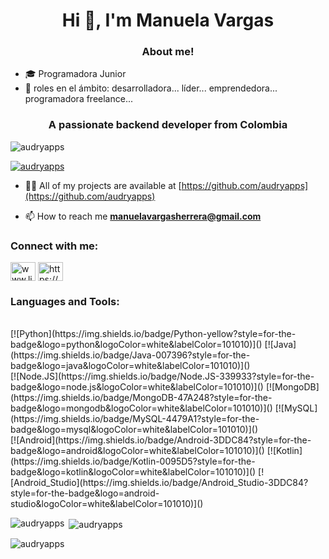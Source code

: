 <h1 align="center">Hi 👋, I'm Manuela Vargas</h1>

<h3 align="center">About me!</h3>

- 🎓 Programadora Junior
- 📝 roles en el ámbito: desarrolladora... líder... emprendedora... programadora freelance...

<h3 align="center">A passionate backend developer from Colombia</h3>

<p align="left"> <img src="https://komarev.com/ghpvc/?username=audryapps&label=Profile%20views&color=0e75b6&style=flat" alt="audryapps" /> </p>

<p align="left"> <a href="https://github.com/ryo-ma/github-profile-trophy"><img src="https://github-profile-trophy.vercel.app/?username=audryapps" alt="audryapps" /></a> </p>

- 👨‍💻 All of my projects are available at [https://github.com/audryapps](https://github.com/audryapps)

- 📫 How to reach me **manuelavargasherrera@gmail.com**

<h3 align="left">Connect with me:</h3>
<p align="left">
<a href="https://linkedin.com/in/www.linkedin.com/in/manu-vargas" target="blank"><img align="center" src="https://raw.githubusercontent.com/rahuldkjain/github-profile-readme-generator/master/src/images/icons/Social/linked-in-alt.svg" alt="www.linkedin.com/in/manu-vargas" height="30" width="40" /></a>
<a href="https://www.behance.net/https://www.behance.net/manuelavargas17" target="blank"><img align="center" src="https://raw.githubusercontent.com/rahuldkjain/github-profile-readme-generator/master/src/images/icons/Social/behance.svg" alt="https://www.behance.net/manuelavargas17" height="30" width="40" /></a>
</p>

<h3 align="left">Languages and Tools:</h3>
</br>
[![Python](https://img.shields.io/badge/Python-yellow?style=for-the-badge&logo=python&logoColor=white&labelColor=101010)]()
[![Java](https://img.shields.io/badge/Java-007396?style=for-the-badge&logo=java&logoColor=white&labelColor=101010)]()
</br>
[![Node.JS](https://img.shields.io/badge/Node.JS-339933?style=for-the-badge&logo=node.js&logoColor=white&labelColor=101010)]()
[![MongoDB](https://img.shields.io/badge/MongoDB-47A248?style=for-the-badge&logo=mongodb&logoColor=white&labelColor=101010)]()
[![MySQL](https://img.shields.io/badge/MySQL-4479A1?style=for-the-badge&logo=mysql&logoColor=white&labelColor=101010)]()
</br>
[![Android](https://img.shields.io/badge/Android-3DDC84?style=for-the-badge&logo=android&logoColor=white&labelColor=101010)]()
[![Kotlin](https://img.shields.io/badge/Kotlin-0095D5?style=for-the-badge&logo=kotlin&logoColor=white&labelColor=101010)]()
[![Android_Studio](https://img.shields.io/badge/Android_Studio-3DDC84?style=for-the-badge&logo=android-studio&logoColor=white&labelColor=101010)]()
</br>



<p><img align="left" src="https://github-readme-stats.vercel.app/api/top-langs?username=audryapps&show_icons=true&locale=en&layout=compact" alt="audryapps" /></p>

<p>&nbsp;<img align="center" src="https://github-readme-stats.vercel.app/api?username=audryapps&show_icons=true&locale=en" alt="audryapps" /></p>

<p><img align="center" src="https://github-readme-streak-stats.herokuapp.com/?user=audryapps&" alt="audryapps" /></p>

